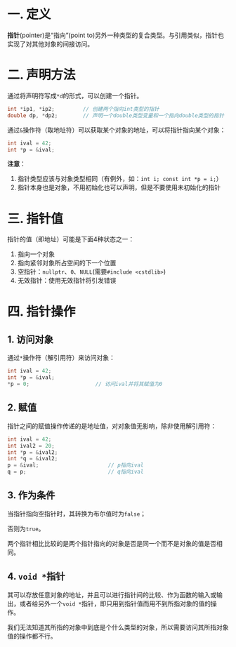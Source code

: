 # 一. 定义

**指针**(pointer)是“指向”(point to)另外一种类型的复合类型。与引用类似，指针也实现了对其他对象的间接访问。



# 二. 声明方法

通过将声明符写成`*d`的形式，可以创建一个指针。

```c++
int *ip1, *ip2;			// 创建两个指向int类型的指针
double dp, *dp2;		// 声明一个double类型变量和一个指向double类型的指针
```

通过`&`操作符（取地址符）可以获取某个对象的地址，可以将指针指向某个对象：

```c++
int ival = 42;
int *p = &ival;
```

**注意**：

1. 指针类型应该与对象类型相同（有例外，如：`int i; const int *p = i;`）
2. 指针本身也是对象，不用初始化也可以声明，但是不要使用未初始化的指针



# 三. 指针值

指针的值（即地址）可能是下面4种状态之一：

1. 指向一个对象
2. 指向紧邻对象所占空间的下一个位置
3. 空指针：`nullptr`、`0`、`NULL`(需要`#include <cstdlib>`)
4. 无效指针：使用无效指针将引发错误



# 四. 指针操作

## 1. 访问对象

通过`*`操作符（解引用符）来访问对象：

```c++
int ival = 42;
int *p = &ival;
*p = 0;						// 访问ival并将其赋值为0
```



## 2. 赋值

指针之间的赋值操作传递的是地址值，对对象值无影响，除非使用解引用符：

```c++
int ival = 42;
int ival2 = 20;
int *p = &ival2;
int *q = &ival2;
p = &ival;						// p指向ival
q = p;							// q指向ival
```



## 3. 作为条件

当指针指向空指针时，其转换为布尔值时为`false`；

否则为`true`。

两个指针相比比较的是两个指针指向的对象是否是同一个而不是对象的值是否相同。



## 4. `void *`指针

其可以存放任意对象的地址，并且可以进行指针间的比较、作为函数的输入或输出，或者给另外一个`void *`指针，即只用到指针值而用不到所指对象的值的操作。

我们无法知道其所指的对象中到底是个什么类型的对象，所以需要访问其所指对象值的操作都不行。
